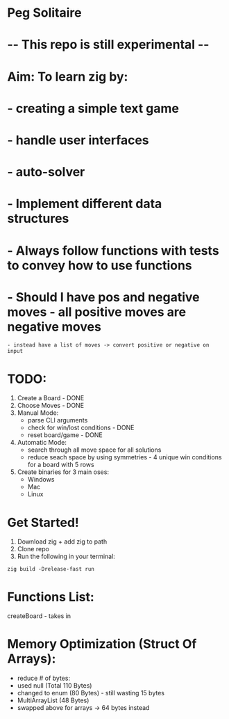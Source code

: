 # Peg Solitaire

# -- This repo is still experimental --

# Aim: To learn zig by:
# - creating a simple text game
# - handle user interfaces
# - auto-solver
# - Implement different data structures
# - Always follow functions with tests to convey how to use functions
# - Should I have pos and negative moves - all positive moves are negative moves
    - instead have a list of moves -> convert positive or negative on input

# TODO:
1. Create a Board - DONE
2. Choose Moves - DONE
3. Manual Mode:
    - parse CLI arguments
    - check for win/lost conditions - DONE
    - reset board/game - DONE
3. Automatic Mode:
    - search through all move space for all solutions
    - reduce seach space by using symmetries - 4 unique win conditions for a board with 5 rows
4. Create binaries for 3 main oses:
    - Windows
    - Mac
    - Linux

# Get Started!
1. Download zig + add zig to path
2. Clone repo
3. Run the following in your terminal:
``` zig
zig build -Drelease-fast run
```

# Functions List:
createBoard - takes in


# Memory Optimization (Struct Of Arrays):
- reduce # of bytes:
- used null (Total 110 Bytes)
- changed to enum (80 Bytes) - still wasting 15 bytes
- MultiArrayList (48 Bytes)
- swapped above for arrays -> 64 bytes instead

